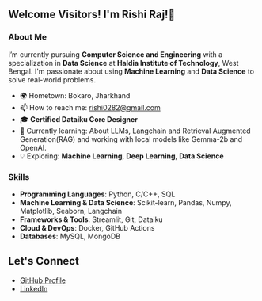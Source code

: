 ## Welcome Visitors! I'm Rishi Raj!👋

<!--
**rishi0282/rishi0282** is a ✨ _special_ ✨ repository because its `README.md` (this file) appears on your GitHub profile.

Here are some ideas to get you started:

- 🔭 I’m currently working on ...
- 🌱 I’m currently learning ...
- 👯 I’m looking to collaborate on ...
- 🤔 I’m looking for help with ...
- 💬 Ask me about ...
- 📫 How to reach me: ...
- 😄 Pronouns: ...
- ⚡ Fun fact: ...
-->

### About Me
I’m currently pursuing **Computer Science and Engineering** with a specialization in **Data Science** at **Haldia Institute of Technology**, West Bengal. I'm passionate about using **Machine Learning** and **Data Science** to solve real-world problems.

- 🌍 Hometown: Bokaro, Jharkhand
- 📫 How to reach me: [rishi0282@gmail.com](mailto:rishi0282@gmail.com)
- 🎓 **Certified Dataiku Core Designer**
- 🌱 Currently learning: About LLMs, Langchain and Retrieval Augmented Generation(RAG) and working with local models like Gemma-2b and OpenAI.
- 💡 Exploring:  **Machine Learning**, **Deep Learning**, **Data Science**

### Skills
- **Programming Languages**: Python, C/C++, SQL
- **Machine Learning & Data Science**: Scikit-learn, Pandas, Numpy, Matplotlib, Seaborn, Langchain
- **Frameworks & Tools**: Streamlit, Git, Dataiku
- **Cloud & DevOps**: Docker, GitHub Actions
- **Databases**: MySQL, MongoDB

## Let's Connect
- [GitHub Profile](https://github.com/rishi0282)
- [LinkedIn](https://www.linkedin.com/in/rishi-raj-3239ba24a)

